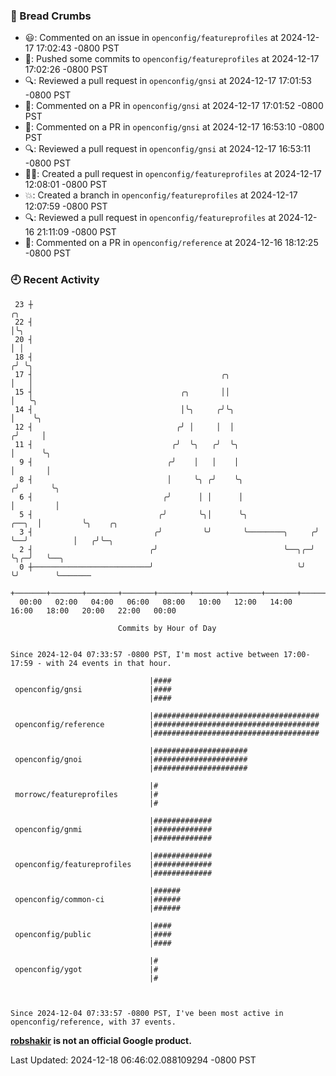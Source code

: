 ### 🍞 Bread Crumbs

 * 😃: Commented on an issue in `openconfig/featureprofiles` at 2024-12-17 17:02:43 -0800 PST
 * 🚢: Pushed some commits to `openconfig/featureprofiles` at 2024-12-17 17:02:26 -0800 PST
 * 🔍: Reviewed a pull request in  `openconfig/gnsi` at 2024-12-17 17:01:53 -0800 PST
 * 💬: Commented on a PR in  `openconfig/gnsi` at 2024-12-17 17:01:52 -0800 PST
 * 💬: Commented on a PR in  `openconfig/gnsi` at 2024-12-17 16:53:10 -0800 PST
 * 🔍: Reviewed a pull request in  `openconfig/gnsi` at 2024-12-17 16:53:11 -0800 PST
 * ✍🏼: Created a pull request in `openconfig/featureprofiles` at 2024-12-17 12:08:01 -0800 PST
 * 💥: Created a branch in `openconfig/featureprofiles` at 2024-12-17 12:07:59 -0800 PST
 * 🔍: Reviewed a pull request in  `openconfig/featureprofiles` at 2024-12-16 21:11:09 -0800 PST
 * 💬: Commented on a PR in  `openconfig/reference` at 2024-12-16 18:12:25 -0800 PST

### 🕘 Recent Activity
```
 23 ┼                                                                        ╭╮
 22 ┤                                                                        │╰╮
 20 ┤                                                                        │ │
 18 ┤                                                                       ╭╯ ╰╮
 17 ┤                                          ╭╮                           │   │
 15 ┤                                 ╭╮       ││                           │   ╰╮
 14 ┤                                 │╰╮     ╭╯╰╮                          │    ╰╮
 12 ┤                                ╭╯ │     │  │                         ╭╯     │
 11 ┤                               ╭╯  ╰╮   ╭╯  ╰╮                        │      ╰╮
  9 ┤                              ╭╯    │   │    │                        │       │
  8 ┤                              │     ╰╮ ╭╯    ╰╮                      ╭╯       ╰╮
  6 ┤                             ╭╯      │ │      │                      │         │
  5 ┤                            ╭╯       ╰╮│      ╰╮               ╭──╮  │         ╰╮    ╭╮
  3 ┤                           ╭╯         ╰╯       ╰────────╮     ╭╯  ╰──╯          │   ╭╯╰─╮
  2 ┤                          ╭╯                            ╰──╮╭─╯                 ╰╮╭─╯   ╰──╮
  0 ┼──────────────────────────╯                                ╰╯                    ╰╯        ╰───────
    +───────+───────+───────+───────+───────+───────+───────+───────+───────+───────+───────+───────+────
  00:00   02:00   04:00   06:00   08:00   10:00   12:00   14:00   16:00   18:00   20:00   22:00   00:00   

						Commits by Hour of Day


Since 2024-12-04 07:33:57 -0800 PST, I'm most active between 17:00-17:59 - with 24 events in that hour.

```



```
                               |####
 openconfig/gnsi               |####
                               |####

                               |#####################################
 openconfig/reference          |#####################################
                               |#####################################

                               |#####################
 openconfig/gnoi               |#####################
                               |#####################

                               |#
 morrowc/featureprofiles       |#
                               |#

                               |#############
 openconfig/gnmi               |#############
                               |#############

                               |#############
 openconfig/featureprofiles    |#############
                               |#############

                               |######
 openconfig/common-ci          |######
                               |######

                               |####
 openconfig/public             |####
                               |####

                               |#
 openconfig/ygot               |#
                               |#



Since 2024-12-04 07:33:57 -0800 PST, I've been most active in openconfig/reference, with 37 events.

```
**[robshakir](mailto:robjs@google.com) is not an official Google product.**  


Last Updated: 2024-12-18 06:46:02.088109294 -0800 PST

